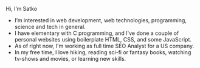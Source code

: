 Hi, I’m Satko
- I’m interested in web development, web technologies, programming, science and tech in general.
- I have elementary with C programming, and I've done a couple of personal websites using boilerplate HTML, CSS, and some JavaScript.
- As of right now, I'm working as  full time SEO Analyst for a US company.
- In my free time, I love hiking, reading sci-fi or fantasy books, watching tv-shows and movies, or learning new skills.
